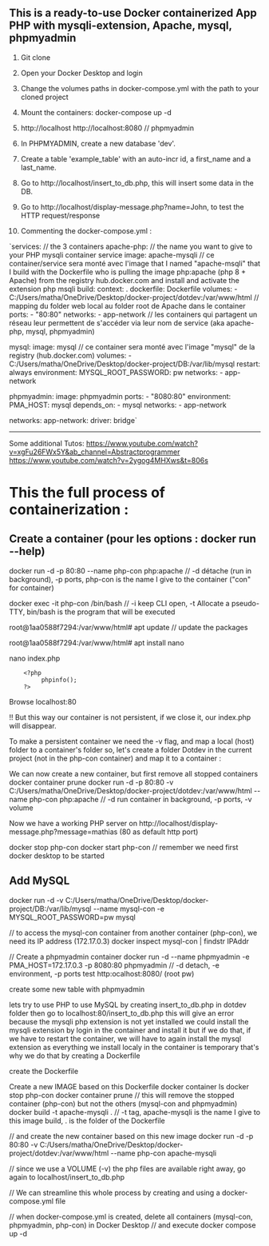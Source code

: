 
## This is a ready-to-use Docker containerized App PHP with mysqli-extension, Apache, mysql, phpmyadmin

1. Git clone
2. Open your Docker Desktop and login
3. Change the volumes paths in docker-compose.yml with the path to your cloned project
4. Mount the containers: docker-compose up -d

5.    http://localhost
     	http://localhost:8080  // phpmyadmin

6. In PHPMYADMIN, create a new database 'dev'.
7. Create a table 'example_table' with an auto-incr id, a first_name and a last_name.
8. Go to http://localhost/insert_to_db.php, this will insert some data in the DB.
9. Go to http://localhost/display-message.php?name=John, to test the HTTP request/response


3. Commenting the docker-compose.yml :

`services:                           // the 3 containers
  apache-php:                       // the name you want to give to your PHP mysqli container service
    image: apache-mysqli            // ce container/service sera monté avec l'image that I named "apache-msqli" that I build with the Dockerfile who is pulling the image php:apache (php 8 + Apache) from the registry hub.docker.com and install and activate the extension php msqli
    build:
      context: .
      dockerfile: Dockerfile
    volumes:
      - C:/Users/matha/OneDrive/Desktop/docker-project/dotdev:/var/www/html         // mapping du folder web local au folder root de Apache dans le container 
    ports:
      - "80:80"
    networks:
      - app-network                         // les containers qui partagent un réseau leur permettent de s'accéder via leur nom de service (aka apache-php, mysql, phpmyadmin) 

  mysql:
    image: mysql                            // ce container sera monté avec l'image "mysql" de la registry (hub.docker.com)
    volumes:
      - C:/Users/matha/OneDrive/Desktop/docker-project/DB:/var/lib/mysql
    restart: always
    environment:
      MYSQL_ROOT_PASSWORD: pw
    networks:
      - app-network

  phpmyadmin:
    image: phpmyadmin
    ports:
      - "8080:80"
    environment:
      PMA_HOST: mysql
    depends_on:
      - mysql
    networks:
      - app-network

networks:
  app-network:
    driver: bridge`

-----------------------------------------------------------------------------------------------------------------

Some additional Tutos:
https://www.youtube.com/watch?v=xgFu26FWx5Y&ab_channel=Abstractprogrammer
https://www.youtube.com/watch?v=2ygog4MHXws&t=806s


This the full process of containerization :
=========================================

Create a container      (pour les options : docker run --help)
------------------

docker run -d -p 80:80 --name php-con php:apache    // -d détache (run in background), -p ports, php-con is the name I give to the container ("con" for container)

docker exec -it php-con /bin/bash    // -i keep CLI open, -t  Allocate a pseudo-TTY,  bin/bash is the program that will be executed

root@1aa0588f7294:/var/www/html# apt update  // update the packages

root@1aa0588f7294:/var/www/html# apt install nano

nano index.php

		<?php
             phpinfo();
		?>

Browse localhost:80

!! But this way our container is not persistent, if we close it, our index.php will disappear.

To make a persistent container we need the -v flag, and map a local (host) folder to a container's folder
so, let's create a folder Dotdev in the current project (not in the php-con container) and map it to a container :

We can now create a new container, but first remove all stopped containers
docker container prune
docker run -d -p 80:80 -v C:/Users/matha/OneDrive/Desktop/docker-project/dotdev:/var/www/html --name php-con php:apache   // -d run container in background, -p ports, -v volume


Now we have a working PHP server on http://localhost/display-message.php?message=mathias  (80 as default http port)


docker stop php-con
docker start php-con   // remember we need first docker desktop to be started


Add MySQL
---------
docker run -d -v C:/Users/matha/OneDrive/Desktop/docker-project/DB:/var/lib/mysql --name mysql-con -e MYSQL_ROOT_PASSWORD=pw  mysql

// to access the mysql-con container from another container (php-con), we need its IP address (172.17.0.3)
docker inspect mysql-con | findstr IPAddr

// Create a phpmyadmin container
docker run -d --name phpmyadmin -e PMA_HOST=172.17.0.3 -p 8080:80 phpmyadmin       // -d detach, -e environment, -p ports
test http:ocalhost:8080/ (root pw)

create some new table with phpmyadmin

lets try to use PHP to use MySQL by creating insert_to_db.php in dotdev folder
then go to localhost:80/insert_to_db.php 
this will give an error because the mysqli php extension is not yet installed
we could install the mysqli extension by login in the container and install it
but if we do that, if we have to restart the container, we will have to again install the mysql extension
as everything we install localy in the container is temporary
that's why we do that by creating a Dockerfile 

create the Dockerfile 

Create a new IMAGE based on this Dockerfile
docker container ls
docker stop php-con
docker container prune // this will remove the stopped container (php-con) but not the others (mysql-con and phpmyadmin)
docker build -t apache-mysqli .    // -t tag, apache-mysqli is the name I give to this image build, . is the folder of the Dockerfile

// and create the new container based on this new image
docker run -d -p 80:80 -v C:/Users/matha/OneDrive/Desktop/docker-project/dotdev:/var/www/html  --name php-con apache-mysqli

// since we use a VOLUME (-v) the php files are available right away, go again to localhost/insert_to_db.php

// We can streamline this whole process by creating and using a docker-compose.yml file

// when docker-compose.yml is created, delete all containers (mysql-con, phpmyadmin, php-con) in Docker Desktop 
// and execute
docker compose up -d